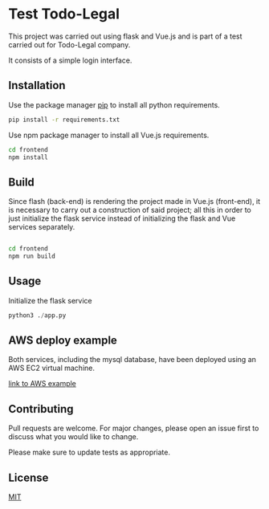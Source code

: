 # Test Todo-Legal

This project was carried out using flask and Vue.js and is part of a test carried out for Todo-Legal company.

It consists of a simple login interface.

## Installation

Use the package manager [pip](https://pip.pypa.io/en/stable/) to install all python requirements.

```bash
pip install -r requirements.txt
```

Use npm package manager to install all Vue.js requirements.

```bash
cd frontend
npm install
```

## Build


Since flash (back-end) is rendering the project made in Vue.js (front-end), it is necessary to carry out a construction of said project; all this in order to just initialize the flask service instead of initializing the flask and Vue services separately.

```bash

cd frontend
npm run build
```

## Usage

Initialize the flask service

```python
python3 ./app.py
```

## AWS deploy example


Both services, including the mysql database, have been deployed using an AWS EC2 virtual machine.


[link to AWS example](http://ec2-13-58-131-42.us-east-2.compute.amazonaws.com:5000/)

## Contributing

Pull requests are welcome. For major changes, please open an issue first to discuss what you would like to change.

Please make sure to update tests as appropriate.

## License
[MIT](https://choosealicense.com/licenses/mit/)

